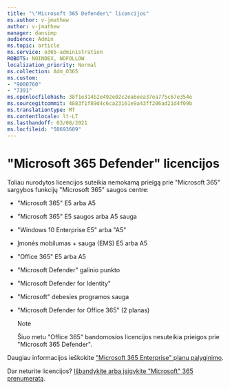 ```yaml
---
title: "\"Microsoft 365 Defender\" licencijos"
ms.author: v-jmathew
author: v-jmathew
manager: dansimp
audience: Admin
ms.topic: article
ms.service: o365-administration
ROBOTS: NOINDEX, NOFOLLOW
localization_priority: Normal
ms.collection: Adm_O365
ms.custom:
- "9000760"
- "7391"
ms.openlocfilehash: 38f1e314b2e492e02c2ea6eea37ea775c67e354e
ms.sourcegitcommit: 4883f1f89d4c6ca23161e9a43ff206ad21d4f09b
ms.translationtype: MT
ms.contentlocale: lt-LT
ms.lasthandoff: 03/08/2021
ms.locfileid: "50693609"
---
```

# <a name="licenses-for-microsoft-365-defender"></a>"Microsoft 365 Defender" licencijos

Toliau nurodytos licencijos suteikia nemokamą prieigą prie "Microsoft 365" sargybos funkcijų "Microsoft 365" saugos centre:

- "Microsoft 365" E5 arba A5
- "Microsoft 365" E5 saugos arba A5 sauga
- "Windows 10 Enterprise E5" arba "A5"
- Įmonės mobilumas + sauga (EMS) E5 arba A5
- "Office 365" E5 arba A5
- "Microsoft Defender" galinio punkto
- "Microsoft Defender for Identity"
- "Microsoft" debesies programos sauga
- "Microsoft Defender for Office 365" (2 planas)

    > [!NOTE]
    > Šiuo metu "Office 365" bandomosios licencijos nesuteikia prieigos prie "Microsoft 365 Defender".

Daugiau informacijos ieškokite ["Microsoft 365 Enterprise" planų palyginimo](https://go.microsoft.com/fwlink/?linkid=2143458).

Dar neturite licencijos? [Išbandykite arba įsigykite "Microsoft" 365 prenumeratą](https://go.microsoft.com/fwlink/?linkid=2143625).
